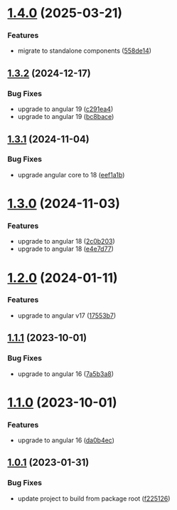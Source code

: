 # [1.4.0](https://github.com/uzenith360/ngx-error-pages/compare/v1.3.2...v1.4.0) (2025-03-21)


### Features

* migrate to standalone components ([558de14](https://github.com/uzenith360/ngx-error-pages/commit/558de1410a123269e60239be62d4d94f370725ed))

## [1.3.2](https://github.com/uzenith360/ngx-error-pages/compare/v1.3.1...v1.3.2) (2024-12-17)


### Bug Fixes

* upgrade to angular 19 ([c291ea4](https://github.com/uzenith360/ngx-error-pages/commit/c291ea49c178d1a5b77709230b620658747c736e))
* upgrade to angular 19 ([bc8bace](https://github.com/uzenith360/ngx-error-pages/commit/bc8bace24106b329ad8668eef4785721a0bd1480))

## [1.3.1](https://github.com/uzenith360/ngx-error-pages/compare/v1.3.0...v1.3.1) (2024-11-04)


### Bug Fixes

* upgrade angular core to 18 ([eef1a1b](https://github.com/uzenith360/ngx-error-pages/commit/eef1a1bbfb0538333aa59bd70ce6e0c21eb600ed))

# [1.3.0](https://github.com/uzenith360/ngx-error-pages/compare/v1.2.0...v1.3.0) (2024-11-03)


### Features

* upgrade to angular 18 ([2c0b203](https://github.com/uzenith360/ngx-error-pages/commit/2c0b2036cee2587d2d735fb3e1a35bfedc141458))
* upgrade to angular 18 ([e4e7d77](https://github.com/uzenith360/ngx-error-pages/commit/e4e7d77c1aca6cb1fbe46250477b6255a3d1682d))

# [1.2.0](https://github.com/uzenith360/ngx-error-pages/compare/v1.1.1...v1.2.0) (2024-01-11)


### Features

* upgrade to angular v17 ([17553b7](https://github.com/uzenith360/ngx-error-pages/commit/17553b7829f1101f5b9507a3c0e113a73a6afacd))

## [1.1.1](https://github.com/uzenith360/ngx-error-pages/compare/v1.1.0...v1.1.1) (2023-10-01)


### Bug Fixes

* upgrade to angular 16 ([7a5b3a8](https://github.com/uzenith360/ngx-error-pages/commit/7a5b3a836066b0392bf311e8ebde1a7552b0fd36))

# [1.1.0](https://github.com/uzenith360/ngx-error-pages/compare/v1.0.1...v1.1.0) (2023-10-01)


### Features

* upgrade to angular 16 ([da0b4ec](https://github.com/uzenith360/ngx-error-pages/commit/da0b4ec7e43f53c579635fa4a314088413a887c0))

## [1.0.1](https://github.com/uzenith360/ngx-error-pages/compare/v1.0.0...v1.0.1) (2023-01-31)


### Bug Fixes

* update project to build from package root ([f225126](https://github.com/uzenith360/ngx-error-pages/commit/f2251264acbaa60b675b22f0f29446560e99e5d0))
